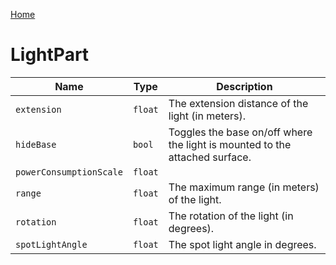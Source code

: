 [Home](https://wnp78.github.io/Sr2Xml/)

# LightPart


|Name|Type|Description|
|--|--|--|
|`extension`|`float`|The extension distance of the light (in meters).|
|`hideBase`|`bool`|Toggles the base on/off where the light is mounted to the attached surface.|
|`powerConsumptionScale`|`float`||
|`range`|`float`|The maximum range (in meters) of the light.|
|`rotation`|`float`|The rotation of the light (in degrees).|
|`spotLightAngle`|`float`|The spot light angle in degrees.|


